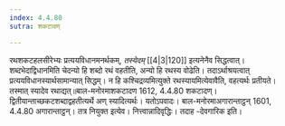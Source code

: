 ```yaml
---
index: 4.4.80
sutra: शकटादण्

---
```

   रथशकटहलसीरेभ्यः प्रत्ययविधानमनर्थकम्, _तस्येदम्_ [[4|3|120]]  इत्यनेनैव सिद्धत्वात्। शब्दभेदाद्विधानमिति चेदन्यो हि शब्दो रथं वहतीति, अन्यो हि रथस्य वोढेति। तदाऽर्थाश्रयत्वात् प्रत्ययविधानस्यार्थसामान्यात् सिद्धम्। न हि कश्चिद्रव्यमित्युक्ते रथस्यायमित्येवावैति, वहत्यर्थः प्रतीयते। तस्मात् स्यादेव रथाद्यत्॥बाल-मनोरमाशकटादण 1612, 4.4.80 शकटादण्। द्वितीयान्ताच्छकटशब्दाद्वहतीत्यर्थे अण् स्यादित्यर्थः। यतोऽपवादः। बाल-मनोरमाअगारान्ताट्ठन् 1601, 4.4.80 अगारान्ताट्ठन्। तत्र नियुक्त इत्येव। नित्त्वान्नादिवृद्धिः। तदाह -देवगारिक इति।